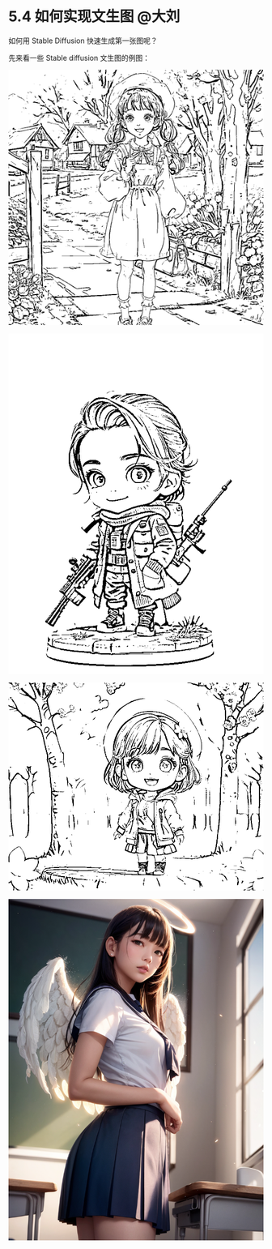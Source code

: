 # 5.4 如何实现文生图 @大刘

如何用 Stable Diffusion 快速生成第一张图呢？

先来看一些 Stable diffusion 文生图的例图：

![](img/b3f28a6eadcad2689e0d71fdd92d903d.png)

![](img/d9a9df363d3d5d69fb01327f6f9cbafd.png)

![](img/0b871583785e45f8632f76eedff13157.png)

![](img/c797fbf03ab60f1d54c62c1af9f2be7a.png)